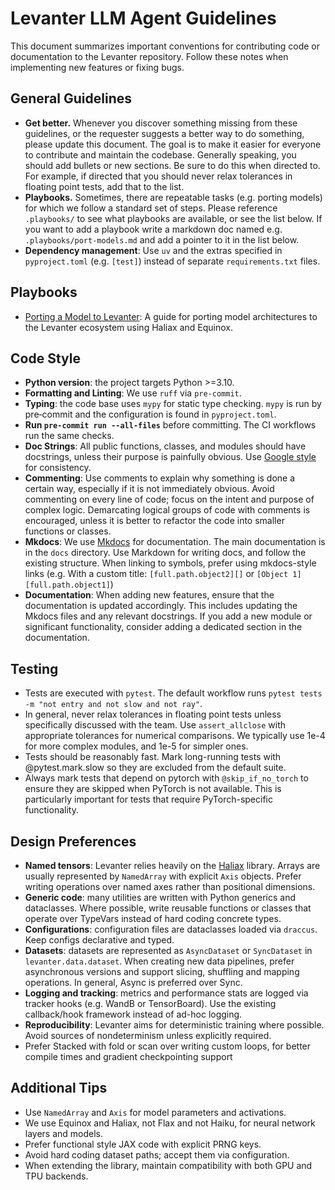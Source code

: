 # Levanter LLM Agent Guidelines

This document summarizes important conventions for contributing code or documentation to the Levanter
repository. Follow these notes when implementing new features or fixing bugs.

## General Guidelines

* **Get better.** Whenever you discover something missing from these guidelines, or the requester
  suggests a better way to do something, please update this document. The goal is to make it easier for
  everyone to contribute and maintain the codebase. Generally speaking, you should add bullets or new sections.
  Be sure to do this when directed to. For example, if directed that you should never relax tolerances in
  floating point tests, add that to the list.
* **Playbooks.** Sometimes, there are repeatable tasks (e.g. porting models) for which we follow a standard set of steps.
  Please reference `.playbooks/` to see what playbooks are available, or see the list below. If you want to add a playbook
  write a markdown doc named e.g. `.playbooks/port-models.md` and add a pointer to it in the list below.
* **Dependency management**: Use `uv` and the extras specified in `pyproject.toml` (e.g. `[test]`) instead of separate
  `requirements.txt` files.

## Playbooks

* [Porting a Model to Levanter](.playbooks/port-models.md): A guide for porting model architectures to the Levanter ecosystem using Haliax and Equinox.


## Code Style

* **Python version**: the project targets Python >=3.10.
* **Formatting and Linting**: We use `ruff` via `pre-commit`.
* **Typing**: the code base uses `mypy` for static type checking. `mypy` is run by pre‑commit and the
  configuration is found in `pyproject.toml`.
* **Run `pre-commit run --all-files`** before committing. The CI workflows run the same checks.
* **Doc Strings**: All public functions, classes, and modules should have docstrings, unless
  their purpose is painfully obvious. Use
  [Google style](https://google.github.io/styleguide/pyguide.html#38-comments-and-docstrings) for
  consistency.
* **Commenting**: Use comments to explain why something is done a certain way, especially if it is not
  immediately obvious. Avoid commenting on every line of code; focus on the intent and purpose of
  complex logic. Demarcating logical groups of code with comments is encouraged, unless it is better
  to refactor the code into smaller functions or classes.
* **Mkdocs**: We use [Mkdocs](https://www.mkdocs.org/) for documentation. The main documentation is in
  the `docs` directory. Use Markdown for writing docs, and follow the existing structure. When linking to
  symbols, prefer using mkdocs-style links (e.g. With a custom title: `[full.path.object2][]` or
  `[Object 1][full.path.object1]`)
* **Documentation**: When adding new features, ensure that the documentation is updated accordingly.
  This includes updating the Mkdocs files and any relevant docstrings. If you add a new module or
  significant functionality, consider adding a dedicated section in the documentation.

## Testing

* Tests are executed with `pytest`. The default workflow runs
  `pytest tests -m "not entry and not slow and not ray"`.
* In general, never relax tolerances in floating point tests unless specifically discussed with the
  team. Use `assert_allclose` with appropriate tolerances for numerical comparisons. We typically use
  1e-4 for more complex modules, and 1e-5 for simpler ones.
* Tests should be reasonably fast. Mark long-running tests with @pytest.mark.slow so they are excluded from the default suite.
* Always mark tests that depend on pytorch with `@skip_if_no_torch` to ensure they are skipped
  when PyTorch is not available. This is particularly important for tests that require PyTorch-specific
  functionality.


## Design Preferences

* **Named tensors**: Levanter relies heavily on the [Haliax](https://github.com/stanford-crfm/haliax)
  library. Arrays are usually represented by `NamedArray` with explicit `Axis` objects. Prefer writing
  operations over named axes rather than positional dimensions.
* **Generic code**: many utilities are written with Python generics and dataclasses. Where possible,
  write reusable functions or classes that operate over TypeVars instead of hard coding concrete types.
* **Configurations**: configuration files are dataclasses loaded via `draccus`. Keep configs
  declarative and typed.
* **Datasets**: datasets are represented as `AsyncDataset` or `SyncDataset` in `levanter.data.dataset`.
  When creating new data pipelines, prefer asynchronous versions and support slicing, shuffling and
  mapping operations. In general, Async is preferred over Sync.
* **Logging and tracking**: metrics and performance stats are logged via tracker hooks (e.g. WandB or
  TensorBoard). Use the existing callback/hook framework instead of ad-hoc logging.
* **Reproducibility**: Levanter aims for deterministic training where possible. Avoid sources of
  nondeterminism unless explicitly required.
* Prefer Stacked with fold or scan over writing custom loops, for better compile times and gradient checkpointing support

## Additional Tips

* Use `NamedArray` and `Axis` for model parameters and activations.
* We use Equinox and Haliax, not Flax and not Haiku, for neural network layers and models.
* Prefer functional style JAX code with explicit PRNG keys.
* Avoid hard coding dataset paths; accept them via configuration.
* When extending the library, maintain compatibility with both GPU and TPU backends.
